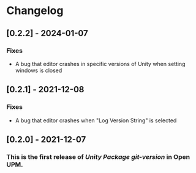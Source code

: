 # Changelog

## [0.2.2] - 2024-01-07

### Fixes

- A bug that editor crashes  in specific versions of Unity when setting windows is closed

## [0.2.1] - 2021-12-08

### Fixes

- A bug that editor crashes when "Log Version String" is selected

## [0.2.0] - 2021-12-07

### This is the first release of *Unity Package git-version* in Open UPM.

